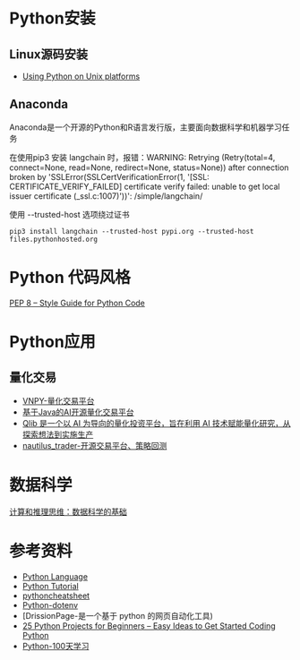 # Python安装

## Linux源码安装

- [Using Python on Unix platforms](https://docs.python.org/3/using/unix.html)

## Anaconda

Anaconda是⼀个开源的Python和R语⾔发⾏版，主要⾯向数据科学和机器学习任务

在使用pip3 安装 langchain 时，报错：WARNING: Retrying (Retry(total=4, connect=None, read=None, redirect=None, status=None)) after connection broken by 'SSLError(SSLCertVerificationError(1, '[SSL: CERTIFICATE_VERIFY_FAILED] certificate verify failed: unable to get local issuer certificate (_ssl.c:1007)'))': /simple/langchain/

使用 --trusted-host 选项绕过证书
```
pip3 install langchain --trusted-host pypi.org --trusted-host files.pythonhosted.org
```

# Python 代码风格

[PEP 8 – Style Guide for Python Code](https://peps.python.org/pep-0008/)

# Python应用

## 量化交易

- [VNPY-量化交易平台](https://github.com/vnpy/vnpy)
- [基于Java的AI开源量化交易平台](https://gitee.com/dromara/northstar/)
- [Qlib 是一个以 AI 为导向的量化投资平台，旨在利用 AI 技术赋能量化研究，从探索想法到实施生产](https://github.com/microsoft/qlib)
- [nautilus_trader-开源交易平台、策略回测](https://github.com/nautechsystems/nautilus_trader)


# 数据科学

[计算和推理思维：数据科学的基础](https://inferentialthinking.com/chapters/intro.html)

# 参考资料

- [Python Language](https://www.geeksforgeeks.org/python/python-programming-language-tutorial/)
- [Python Tutorial](https://www.pythontutorial.net/)
- [pythoncheatsheet](https://www.pythoncheatsheet.org/cheatsheet/string-formatting)
- [Python-dotenv](https://pypi.org/project/python-dotenv/)
- [DrissionPage-是一个基于 python 的网页自动化工具)
- [25 Python Projects for Beginners – Easy Ideas to Get Started Coding Python](https://www.freecodecamp.org/news/python-projects-for-beginners/)
- [Python-100天学习](https://github.com/jackfrued/Python-100-Days)
